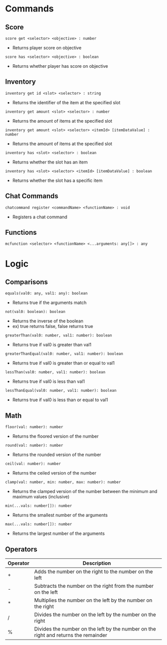 # Commands

## Score

`score get <selector> <objective> : number`

- Returns player score on objective

`score has <selector> <objective> : boolean`

- Returns whether player has score on objective

## Inventory

`inventory get id <slot> <selector> : string`

- Returns the identifier of the item at the specified slot

`inventory get amount <slot> <selector> : number`

- Returns the amount of items at the specified slot

`inventory get amount <slot> <selector> <itemId> [itemDataValue] : number`

- Returns the amount of items at the specified slot

`inventory has <slot> <selector> : boolean`

- Returns whether the slot has an item

`inventory has <slot> <selector> <itemId> [itemDataValue] : boolean`

- Returns whether the slot has a specific item

## Chat Commands

`chatcommand register <commandName> <functionName> : void`

- Registers a chat command

## Functions

`mcfunction <selector> <functionName> <...arguments: any[]> : any`

# Logic

## Comparisons

`equals(val0: any, val1: any): boolean`

- Returns true if the arguments match

`not(val0: boolean): boolean`

- Returns the inverse of the boolean
- ex) true returns false, false returns true

`greaterThan(val0: number, val1: number): boolean`

- Returns true if val0 is greater than val1

`greaterThanEqual(val0: number, val1: number): boolean`

- Returns true if val0 is greater than or equal to val1

`lessThan(val0: number, val1: number): boolean`

- Returns true if val0 is less than val1

`lessThanEqual(val0: number, val1: number): boolean`

- Returns true if val0 is less than or equal to val1

## Math

`floor(val: number): number`

- Returns the floored version of the number

`round(val: number): number`

- Returns the rounded version of the number

`ceil(val: number): number`

- Returns the ceiled version of the number

`clamp(val: number, min: number, max: number): number`

- Returns the clamped version of the number between the minimum and maximum values (inclusive)

`min(...vals: number[]): number`

- Returns the smallest number of the arguments

`max(...vals: number[]): number`

- Returns the largest number of the arguments

## Operators

| Operator | Description                                                                         |
| -------- | ----------------------------------------------------------------------------------- |
| +        | Adds the number on the right to the number on the left                              |
| -        | Subtracts the number on the right from the number on the left                       |
| \*       | Multiplies the number on the left by the number on the right                        |
| /        | Divides the number on the left by the number on the right                           |
| %        | Divides the number on the left by the number on the right and returns the remainder |
